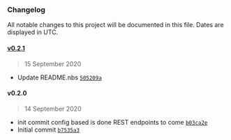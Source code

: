 ### Changelog

All notable changes to this project will be documented in this file. Dates are displayed in UTC.

#### [v0.2.1](https://github.com/Phara0h/sky-puppy/compare/v0.2.0...v0.2.1)

> 15 September 2020

- Update README.nbs [`505209a`](https://github.com/Phara0h/sky-puppy/commit/505209afdac682daca37284a5f69fd98b14b8145)

#### v0.2.0

> 14 September 2020

- init commit config based is done REST endpoints to come [`b03ca2e`](https://github.com/Phara0h/sky-puppy/commit/b03ca2ee43ac5754f020d1963dcb9e201cd47e0d)
- Initial commit [`b7535a3`](https://github.com/Phara0h/sky-puppy/commit/b7535a3a3990fe081f932dc6e1079a86bdf9842f)
